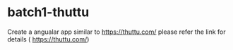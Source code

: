 # batch1-thuttu
Create a angualar app similar to https://thuttu.com/ please refer the link for details ( https://thuttu.com/)
